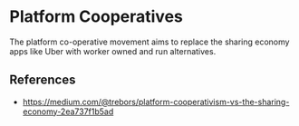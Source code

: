 # Platform Cooperatives

The platform co-operative movement aims to replace the sharing economy apps like Uber with worker owned and run alternatives.

## References
+ https://medium.com/@trebors/platform-cooperativism-vs-the-sharing-economy-2ea737f1b5ad
